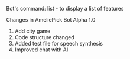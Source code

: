Bot's command:
    list - to display a list of features

Changes in AmeliePick Bot Alpha 1.0

1) Add city game
2) Сode structure changed
3) Added test file for speech synthesis
4) Improved chat with AI
